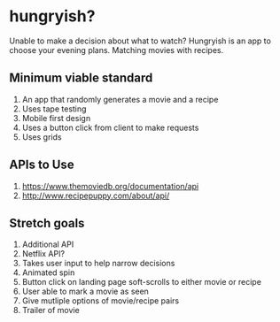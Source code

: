 # hungryish?
Unable to make a decision about what to watch?
Hungryish is an app to choose your evening plans. Matching movies with recipes.

## Minimum viable standard
1. An app that randomly generates a movie and a recipe
2. Uses tape testing
3. Mobile first design
4. Uses a button click from client to make requests
5. Uses grids

## APIs to Use
1. https://www.themoviedb.org/documentation/api
2. http://www.recipepuppy.com/about/api/

## Stretch goals
1. Additional API 
2. Netflix API?
3. Takes user input to help narrow decisions
4. Animated spin
5. Button click on landing page soft-scrolls to either movie or recipe
6. User able to mark a movie as seen
7. Give mutliple options of movie/recipe pairs
8. Trailer of movie

